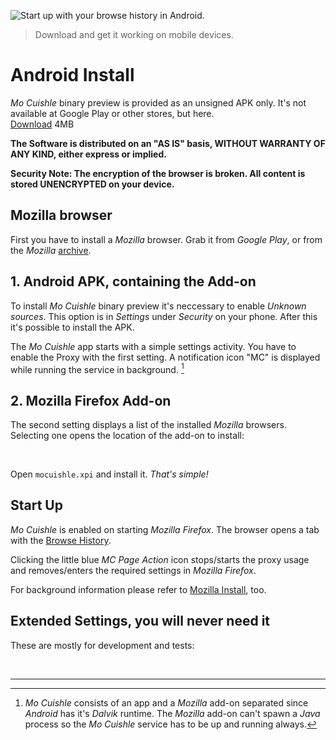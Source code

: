 ![](../images/android-startup.png "Start up with your browse history in Android.")

> Download and get it working on mobile devices.
# Android Install

*Mo Cuishle* binary preview is provided as an unsigned APK only. It's not 
available at Google Play or other stores, but here.<br><a class="button info" 
href="../mocuishle-binary-preview/mocuishle-1.0-20160926.apk">Download</a> 4MB

**The Software is distributed on an "AS IS" basis, WITHOUT WARRANTY OF ANY KIND, 
either express or implied.**

**Security Note: The encryption of the browser is broken. All content is stored 
UNENCRYPTED on your device.**

## Mozilla browser

First you have to install a *Mozilla* browser. Grab it from *Google Play*, or 
from the *Mozilla* [archive](https://ftp.mozilla.org/pub/mobile/releases/). 

## 1. Android APK, containing the Add-on

To install *Mo Cuishle* binary preview it's neccessary to enable *Unknown 
sources*. This option is in *Settings* under *Security* on your phone. After 
this it's possible to install the APK.

The *Mo Cuishle* app starts with a simple settings activity. You have to enable 
the Proxy with the first setting. A notification icon "MC" is displayed while 
running the service in background. [^1]

## 2. Mozilla Firefox Add-on

The second setting displays a list of the installed *Mozilla* browsers. 
Selecting one opens the location of the add-on to install:

<img class="" src="../images/android-settings-activity.png" alt="">
<img class="" src="../images/android-browser-extension.png" alt="">

Open `mocuishle.xpi` and install it. *That's simple!* 

## Start Up

*Mo Cuishle* is enabled on starting *Mozilla Firefox*. The browser opens a tab 
with the [Browse History](../_posts/2016-01-22-browse-history.md). 

Clicking the little blue *MC Page Action* icon stops/starts the proxy usage and 
removes/enters the required settings in *Mozilla Firefox*.

For background information please refer to 
[Mozilla Install](../_posts/2016-01-17-mozilla-install.md#other-browsers-settings), too. 

## Extended Settings, you will never need it

These are mostly for development and tests: 

<img class="" src="../images/android-extended-settings-1.png" alt="">
<img class="" src="../images/android-extended-settings-2.png" alt="">

---

[^1]: *Mo Cuishle* consists of an app and a *Mozilla* add-on separated since 
      *Android* has it's *Dalvik* runtime. The *Mozilla* add-on can't spawn a 
      *Java* process so the *Mo Cuishle* service has to be up and running always. 
